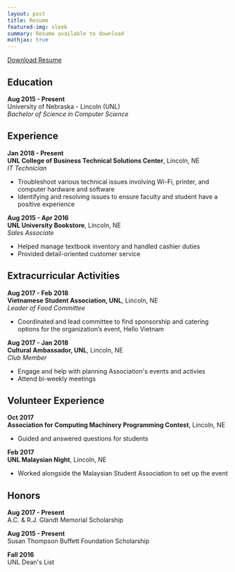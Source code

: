 ```yaml
---
layout: post
title: Resume
featured-img: sleek
summary: Resume available to download
mathjax: true
---
```


[Download Resume](https://github.com/tle11/TrangTLe/blob/gh-pages/download/TrangLeResume.pdf)

## Education
**Aug 2015 - Present** <br/>
University of Nebraska - Lincoln (UNL)<br/>
_Bachelor of Science in Computer Science_ <br/>


## Experience
**Jan 2018 - Present** <br/>
**UNL College of Business Technical Solutions Center**, Lincoln, NE <br/>
_IT Technician_ <br/>
* Troubleshoot various technical issues involving Wi-Fi, printer, and computer hardware and software
* Identifying and resolving issues to ensure faculty and student have a positive experience

**Aug 2015 - Apr 2016** <br/>
**UNL University Bookstore**, Lincoln, NE <br/>
_Sales Associate_
* Helped manage textbook inventory and handled cashier duties
* Provided detail-oriented customer service

## Extracurricular Activities
**Aug 2017 - Feb 2018**<br/>
**Vietnamese Student Association, UNL**, Lincoln, NE <br/>
_Leader of Food Committee_
* Coordinated and lead committee to find sponsorship and catering options for the organization’s event, Hello Vietnam <br/>

**Aug 2017 - Jan 2018** <br/>
**Cultural Ambassador, UNL**, Lincoln, NE <br/>
_Club Member_
* Engage and help with planning Association's events and activies
* Attend bi-weekly meetings

## Volunteer Experience
**Oct 2017** <br/>
**Association for Computing Machinery Programming Contest**, Lincoln, NE <br/>
* Guided and answered questions for students

**Feb 2017** <br/>
**UNL Malaysian Night**, Lincoln, NE
* Worked alongside the Malaysian Student Association to set up the event

## Honors
**Aug 2017 - Present** <br/>
A.C. & R.J. Glandt Memorial Scholarship <br/>

**Aug 2015 - Present** <br/>
Susan Thompson Buffett Foundation Scholarship <br/>

**Fall 2016** <br/>
UNL Dean's List <br/>





